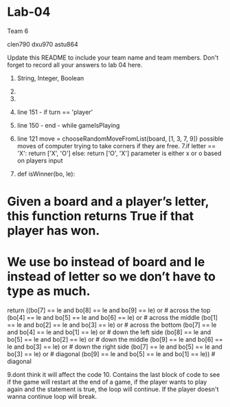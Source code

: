 # Lab-04
Team 6 

clen790
dxu970
astu864

Update this README to include your team name and team members. Don't forget to record all your answers to lab 04 here.

1. String, Integer, Boolean
2.
3.
4. line 151 - if turn == 'player'
5. line 150 - end - while gameIsPlaying
6. line 121 move = chooseRandomMoveFromList(board, [1, 3, 7, 9]) possible moves of computer trying to take corners if they are free.
7.if letter == 'X':
  return ['X', 'O']
 else:
  return ['O', 'X']
  parameter is either x or o based on players input
  
8. def isWinner(bo, le):
 # Given a board and a player’s letter, this function returns True if that player has won.
 # We use bo instead of board and le instead of letter so we don’t have to type as much.
 return ((bo[7] == le and bo[8] == le and bo[9] == le) or # across the top
 (bo[4] == le and bo[5] == le and bo[6] == le) or # across the middle
 (bo[1] == le and bo[2] == le and bo[3] == le) or # across the bottom
 (bo[7] == le and bo[4] == le and bo[1] == le) or # down the left side
 (bo[8] == le and bo[5] == le and bo[2] == le) or # down the middle
 (bo[9] == le and bo[6] == le and bo[3] == le) or # down the right side
 (bo[7] == le and bo[5] == le and bo[3] == le) or # diagonal
 (bo[9] == le and bo[5] == le and bo[1] == le)) # diagonal
 
9.dont think it will affect the code
10. Contains the last block of code to see if the game will restart at the end of a game, if the player wants to play again and the statement is true, the loop will continue. If the player doesn't wanna continue loop will break. 
